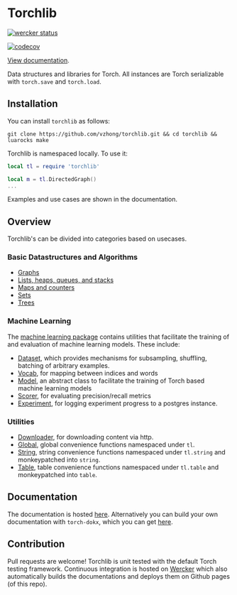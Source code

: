 # Torchlib

[![wercker status](https://app.wercker.com/status/c7bd97d06535598d96937e0cf5ace629/m "wercker status")](https://app.wercker.com/project/bykey/c7bd97d06535598d96937e0cf5ace629)

[![codecov](https://codecov.io/gh/vzhong/torchlib/branch/master/graph/badge.svg)](https://codecov.io/gh/vzhong/torchlib)

[View documentation](http://www.victorzhong.com/torchlib/tl/index.html).

Data structures and libraries for Torch. All instances are Torch serializable with `torch.save` and `torch.load`.


## Installation

You can install `torchlib` as follows:

`git clone https://github.com/vzhong/torchlib.git && cd torchlib && luarocks make`

Torchlib is namespaced locally. To use it:

```lua
local tl = require 'torchlib'

local m = tl.DirectedGraph()
...
```

Examples and use cases are shown in the documentation.


## Overview

Torchlib's can be divided into categories based on usecases.

### Basic Datastructures and Algorithms

- [Graphs](http://www.victorzhong.com/torchlib/tl/index.html#tl.src.graph.DirectedGraph.dok)
- [Lists, heaps, queues, and stacks](http://www.victorzhong.com/torchlib/tl/index.html#tl.src.list.ArrayList.dok)
- [Maps and counters](http://www.victorzhong.com/torchlib/tl/index.html#tl.src.map.Counter.dok)
- [Sets](http://www.victorzhong.com/torchlib/tl/index.html#tl.src.set.Set.dok)
- [Trees](http://www.victorzhong.com/torchlib/tl/index.html#tl.src.tree.BinarySearchTree.dok)

### Machine Learning

The [machine learning package](http://www.victorzhong.com/torchlib/tl/index.html#tl.src.ml.Dataset.dok) contains utilities that facilitate the training of and evaluation of machine learning models. These include:

- [Dataset](http://www.victorzhong.com/torchlib/tl/index.html#tl.src.ml.Dataset.dok), which provides mechanisms for subsampling, shuffling, batching of arbitrary examples.
- [Vocab](http://www.victorzhong.com/torchlib/tl/index.html#tl.src.ml.Vocab.dok), for mapping between indices and words
- [Model](http://www.victorzhong.com/torchlib/tl/index.html#tl.src.ml.Model.dok), an abstract class to facilitate the training of Torch based machine learning models
- [Scorer](http://www.victorzhong.com/torchlib/tl/index.html#tl.src.ml.Scorer.dok), for evaluating precision/recall metrics
- [Experiment](http://www.victorzhong.com/torchlib/tl/index.html#tl.src.ml.Experiment.dok), for logging experiment progress to a postgres instance.

### Utilities

- [Downloader](http://www.victorzhong.com/torchlib/tl/index.html#tl.Downloader), for downloading content via http.
- [Global](http://www.victorzhong.com/torchlib/tl/index.html#tl.range), global convenience functions namespaced under `tl`.
- [String](http://www.victorzhong.com/torchlib/tl/index.html#tl.string.startswith), string convenience functions namespaced under `tl.string` and monkeypatched into `string`.
- [Table](http://www.victorzhong.com/torchlib/tl/index.html#tl.table.tostring), table convenience functions namespaced under `tl.table` and monkeypatched into `table`.

## Documentation

The documentation is hosted [here](http://www.victorzhong.com/torchlib/tl/index.html).
Alternatively you can build your own documentation with `torch-dokx`, which you can get [here](https://github.com/deepmind/torch-dokx).


## Contribution

Pull requests are welcome! Torchlib is unit tested with the default Torch testing framework. Continuous integration is hosted on [Wercker](http://wercker.com/) which also automatically builds the documentations and deploys them on Github pages (of this repo).
